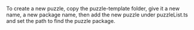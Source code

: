To create a new puzzle, copy the puzzle-template folder, give it a new name, a new package name, then add the new puzzle under puzzleList.ts and set the path to find the puzzle package.
